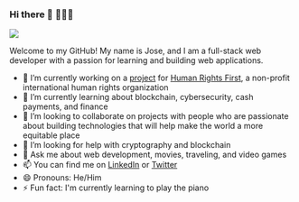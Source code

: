 

### Hi there 👋 👨🏻‍💻

<img src="https://media.giphy.com/media/7cH1iWkmSsTSaAO4rS/giphy.gif">

Welcome to my GitHub! My name is Jose, and I am a full-stack web developer with a passion for learning and building web applications. 

- 🔭 I’m currently working on a [project](https://a.humanrightsfirst.dev/) for [Human Rights First](https://www.humanrightsfirst.org/), a non-profit international human rights organization 
- 🌱  I’m currently learning about blockchain, cybersecurity, cash payments, and finance
- 👯  I’m looking to collaborate on projects with people who are passionate about building technologies that will help make the world a more equitable place 
- 🤔  I’m looking for help with cryptography and blockchain 
- 💬  Ask me about web development, movies, traveling, and video games
- 📫  You can find me on [LinkedIn](https://www.linkedin.com/in/jcroblesorozco/) or [Twitter](https://twitter.com/jcorozcorobles) 
- 😄  Pronouns: He/Him
- ⚡  Fun fact: I'm currently learning to play the piano
